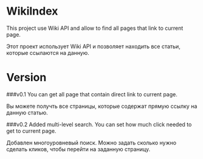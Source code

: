 # WikiIndex

This project use Wiki API and allow to find all pages that link to current page.

Этот проект использует Wiki API и позволяет находить все статьи, которые ссылаются на данную.

# Version
###v0.1
You can get all page that contain direct link to current page.

Вы можете получть все страницы, которые содержат прямую ссылку на данную статью.

###v0.2
Added multi-level search. You can set how much click needed to get to current page.

Добавлен многоуровневый поиск. Можно задать сколько нужно сделать кликов, чтобы перейти на заданную страницу.

